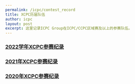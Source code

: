 ```yaml
---
permalink: /icpc/contest_record
title: XCPC历届队伍
author: icpc
layout: post
excerpt: 这里记录ICPC Group在ICPC/CCPC区域赛及以上的参赛队伍。
---
```


### [2022学年XCPC参赛纪录](/icpc/contest_record_2022)

### [2021年XCPC参赛纪录](/icpc/contest_record_2021)

### [2020年XCPC参赛纪录](/icpc/contest_record_2020)